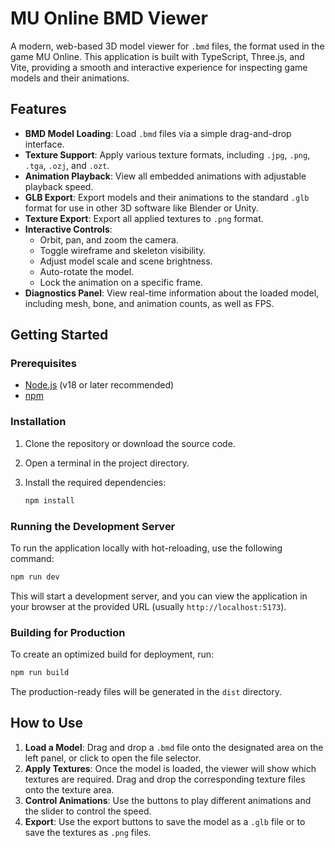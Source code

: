 # MU Online BMD Viewer

A modern, web-based 3D model viewer for `.bmd` files, the format used in the game MU Online. This application is built with TypeScript, Three.js, and Vite, providing a smooth and interactive experience for inspecting game models and their animations.

## Features

- **BMD Model Loading**: Load `.bmd` files via a simple drag-and-drop interface.
- **Texture Support**: Apply various texture formats, including `.jpg`, `.png`, `.tga`, `.ozj`, and `.ozt`.
- **Animation Playback**: View all embedded animations with adjustable playback speed.
- **GLB Export**: Export models and their animations to the standard `.glb` format for use in other 3D software like Blender or Unity.
- **Texture Export**: Export all applied textures to `.png` format.
- **Interactive Controls**:
  - Orbit, pan, and zoom the camera.
  - Toggle wireframe and skeleton visibility.
  - Adjust model scale and scene brightness.
  - Auto-rotate the model.
  - Lock the animation on a specific frame.
- **Diagnostics Panel**: View real-time information about the loaded model, including mesh, bone, and animation counts, as well as FPS.

## Getting Started

### Prerequisites

- [Node.js](https://nodejs.org/) (v18 or later recommended)
- [npm](https://www.npmjs.com/)

### Installation

1.  Clone the repository or download the source code.
2.  Open a terminal in the project directory.
3.  Install the required dependencies:

    ```bash
    npm install
    ```

### Running the Development Server

To run the application locally with hot-reloading, use the following command:

```bash
npm run dev
```

This will start a development server, and you can view the application in your browser at the provided URL (usually `http://localhost:5173`).

### Building for Production

To create an optimized build for deployment, run:

```bash
npm run build
```

The production-ready files will be generated in the `dist` directory.

## How to Use

1.  **Load a Model**: Drag and drop a `.bmd` file onto the designated area on the left panel, or click to open the file selector.
2.  **Apply Textures**: Once the model is loaded, the viewer will show which textures are required. Drag and drop the corresponding texture files onto the texture area.
3.  **Control Animations**: Use the buttons to play different animations and the slider to control the speed.
4.  **Export**: Use the export buttons to save the model as a `.glb` file or to save the textures as `.png` files.